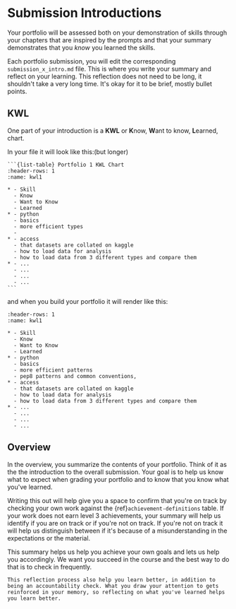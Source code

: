 # Submission Introductions


Your portfolio will be assessed both on your demonstration of skills through your chapters that are inspired by the prompts and that your summary demonstrates that you *know* you learned the skills.


Each portfolio submission, you will edit the corresponding `submission_x_intro.md` file.  This is where you write your summary and reflect on your learning.  This reflection does not need to be long, it shouldn't take a very long time.  It's okay for it to be brief, mostly bullet points.

## KWL

One part of your introduction is a **KWL** or **K**now, **W**ant to know, **L**earned, chart.  

In your file it will look like this:(but longer)
````
```{list-table} Portfolio 1 KWL Chart
:header-rows: 1
:name: kwl1

* - Skill
  - Know
  - Want to Know
  - Learned
* - python
  - basics
  - more efficient types
  -
* - access
  - that datasets are collated on kaggle
  - how to load data for analysis
  - how to load data from 3 different types and compare them
* - ...
  - ...
  - ...
  - ...
```
````

and when you build your portfolio it will render like this:

```{list-table} Portfolio 1 KWL Chart
:header-rows: 1
:name: kwl1

* - Skill
  - Know
  - Want to Know
  - Learned
* - python
  - basics
  - more efficient patterns
  - pep8 patterns and common conventions,
* - access
  - that datasets are collated on kaggle
  - how to load data for analysis
  - how to load data from 3 different types and compare them
* - ...
  - ...
  - ...
  - ...
```

## Overview

In the overview, you summarize the contents of your portfolio. Think of it as the the introduction to the overall submission.  Your goal is to help us know what to expect when grading your portfolio and to know that you know what you've learned.

Writing this out will help give you a space to confirm that you're on track by checking your own work against the {ref}`achievement-definitions` table.  If your work does not earn level 3 achievements, your summary will help us identify if you are on track or if you're not on track. If you're not on track it will help us distinguish between if it's because of a misunderstanding in the expectations or the material.

This summary helps us help you achieve your own goals and lets us help you accordingly. We want you succeed in the course and the best way to do that is to check in frequently.

```{admonition} Learning Tip
This reflection process also help you learn better, in addition to being an accountability check. What you draw your attention to gets reinforced in your memory, so reflecting on what you've learned helps you learn better.  
```
